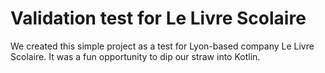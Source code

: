 # Validation test for Le Livre Scolaire

We created this simple project as a test for Lyon-based company Le Livre Scolaire. It was a fun opportunity to dip our straw into Kotlin.
